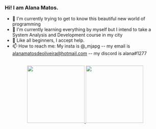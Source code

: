 ### Hi! I am Alana Matos.



- 🔭 I'm currently trying to get to know this beautiful new world of programming
- 🌱 I'm currently learning everything by myself but I intend to take a System Analysis and Development course in my city
- 🤔 Like all beginners, I accept help.
- 📫 How to reach me: My insta is @_mjapg  --  my email is alanamatosdeoliveira@hotmail.com  --  my discord is alana#1277

##

<div align = "center">
  <a href="https://github.com/alanamatos">
  <img height = "180em" src = "https://github-readme-stats.vercel.app/api?username=alanamatos&show_icons=true&theme=dark&include_all_commits=true&count_private=true" />
  <img height = "180em" src = "https://github-readme-stats.vercel.app/api/top-langs/?username=alanamatos&layout=compact&langs_count=7&theme=dark" />
</div>
  

